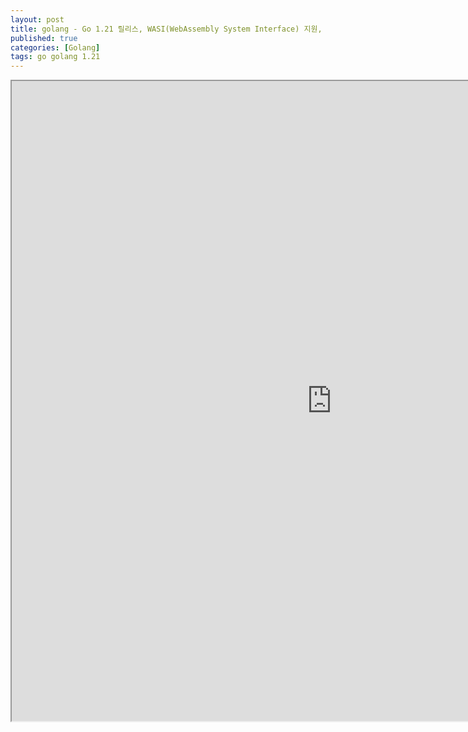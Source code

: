 ```yaml
---
layout: post
title: golang - Go 1.21 릴리스, WASI(WebAssembly System Interface) 지원, 런타임 프로파일로 컴파일 최적화
published: true
categories: [Golang]
tags: go golang 1.21
---
```

<iframe width="1024" height="1024" src="https://docs.google.com/document/d/e/2PACX-1vRtDY8-4ZvSoVK0e5hTuzMOE9A8lueLr5gsf71B5lRR_A404QFZ-mLmLCEl4vguOCRD2b2izDvPnIQo/pub?embedded=true"></iframe>    
  